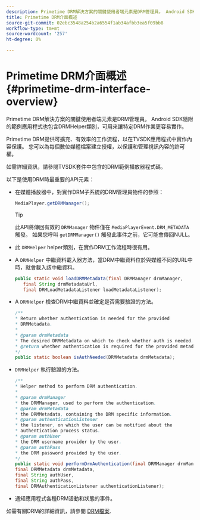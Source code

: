```yaml
---
description: Primetime DRM解決方案的關鍵使用者端元素是DRM管理員。 Android SDK隨附的範例應用程式也包含DRMHelper類別，可用來讓特定DRM作業更容易實作。
title: Primetime DRM介面概述
source-git-commit: 02ebc3548a254b2a6554f1ab34afbb3ea5f09bb8
workflow-type: tm+mt
source-wordcount: '257'
ht-degree: 0%

---
```


# Primetime DRM介面概述 {#primetime-drm-interface-overview}

Primetime DRM解決方案的關鍵使用者端元素是DRM管理員。 Android SDK隨附的範例應用程式也包含DRMHelper類別，可用來讓特定DRM作業更容易實作。

<!--<a id="section_4DD54E085AB345FE9BE00865E56B28DB"></a>-->

Primetime DRM提供可擴充、有效率的工作流程，以在TVSDK應用程式中實作內容保護。 您可以為每個數位媒體檔案建立授權，以保護和管理視訊內容的許可權。

如需詳細資訊，請參閱TVSDK套件中包含的DRM範例播放器程式碼。

以下是使用DRM時最重要的API元素：

* 在媒體播放器中，對實作DRM子系統的DRM管理員物件的參照：

  ```java
  MediaPlayer.getDRMManager();
  ```

  >[!TIP]
  >
  >此API將傳回有效的 `DRMManager` 物件僅在 `MediaPlayerEvent.DRM_METADATA` 觸發。 如果您呼叫 `getDRMManager()` 觸發此事件之前，它可能會傳回NULL。

* 此 `DRMHelper` helper類別，在實作DRM工作流程時很有用。
* A `DRMHelper` 中繼資料載入器方法，當DRM中繼資料位於與媒體不同的URL中時，就會載入該中繼資料。

  ```java
  public static void loadDRMMetadata(final DRMManager drmManager,  
     final String drmMetadataUrl,  
     final DRMLoadMetadataListener loadMetadataListener);
  ```

* A `DRMHelper` 檢查DRM中繼資料並確定是否需要驗證的方法。

  ```java
  /** 
  * Return whether authentication is needed for the provided 
  * DRMMetadata. 
  * 
  * @param drmMetadata 
  * The desired DRMMetadata on which to check whether auth is needed. 
  * @return whether authentication is required for the provided metadata 
  */ 
  public static boolean isAuthNeeded(DRMMetadata drmMetadata);
  ```

* `DRMHelper` 執行驗證的方法。

  ```java
  /** 
  * Helper method to perform DRM authentication. 
  * 
  * @param drmManager 
  * the DRMManager, used to perform the authentication. 
  * @param drmMetadata 
  * the DRMMetadata, containing the DRM specific information. 
  * @param authenticationListener 
  * the listener, on which the user can be notified about the 
  * authentication process status. 
  * @param authUser 
  * the DRM username provider by the user. 
  * @param authPass 
  * the DRM password provided by the user. 
  */ 
  public static void performDrmAuthentication(final DRMManager drmManager,  
  final DRMMetadata drmMetadata,  
  final String authUser,  
  final String authPass,  
  final DRMAuthenticationListener authenticationListener);
  ```

* 通知應用程式各種DRM活動和狀態的事件。

<!--<a id="section_F58941D68EB94A5EBD1C7454D2A1B17A"></a>-->

如需有關DRM的詳細資訊，請參閱 [DRM檔案](https://helpx.adobe.com/primetime/user-guide.html).
